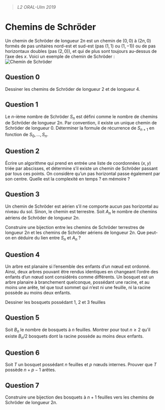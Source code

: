 > *L2 ORAL-Ulm 2019*
# Chemins de Schröder 


Un chemin de Schröder de longueur $2n$ est un chemin de $(0, 0)$ à $(2n, 0)$ formés de pas unitaires nord-est et sud-est (pas $(1, 1)$ ou $(1, −1)$) ou de pas horizontaux doubles (pas $(2, 0)$), et qui de plus sont toujours au-dessus de l’axe des $x$.
Voici un exemple de chemin de Schröder :
![Chemin de Schröder](https://i.postimg.cc/Jz2gcr1h/a.png)

## Question 0
Dessiner les chemins de Schröder de longueur 2 et de longueur 4.

## Question 1
Le $n$-ième nombre de Schröder $S_n$ est défini comme le nombre de chemins de Schröder de longueur $2n$. Par convention, il existe un unique chemin de Schröder de longueur $0$. Déterminer la formule de récurrence de $S_{n+1}$ en fonction de $S_0, . . . , S_n$.

## Question 2
Écrire un algorithme qui prend en entrée une liste de coordonnées $(x, y)$ triée par abscisses, et détermine s’il existe un chemin de Schröder passant par tous ces points. On considère qu’un pas horizontal passe également par son centre.
Quelle est la complexité en temps ? en mémoire ?

## Question 3
Un chemin de Schröder est aérien s’il ne comporte aucun pas horizontal au niveau du sol. Sinon, le chemin est terrestre. Soit $A_n$ le nombre de chemins aériens de Schröder de longueur $2n$.

Construire une bijection entre les chemins de Schröder terrestres de longueur $2n$ et les chemins de Schröder aériens de longueur $2n$. Que peut-on en déduire du lien entre $S_n$ et $A_n$ ?

## Question 4
Un arbre est planaire si l’ensemble des enfants d’un nœud est ordonné. Ainsi, deux arbres pouvant être rendus identiques en changeant l’ordre des enfants d’un nœud sont considérés comme différents. Un bosquet est un arbre planaire à branchement quelconque, possédant une racine, et au moins une arête, tel que tout sommet qui n’est ni une feuille, ni la racine possède au moins deux enfants.

Dessiner les bosquets possédant 1, 2 et 3 feuilles

## Question 5
Soit $B_n$ le nombre de bosquets à $n$ feuilles. Montrer pour tout $n \ge 2$ qu’il existe $B_n/2$ bosquets dont la racine possède au moins deux enfants.

## Question 6
Soit $T$ un bosquet possédant $n$ feuilles et $p$ nœuds internes. Prouver que $T$ possède $n + p − 1$ arêtes.

## Question 7
Construire une bijection des bosquets à $n + 1$ feuilles vers les chemins de Schröder de longueur $2n$.
<!--stackedit_data:
eyJoaXN0b3J5IjpbLTI0Mjk1Mjc0LC0xMzY3NjM2Njc4LC0xMD
k4MzQ5MDU3XX0=
-->